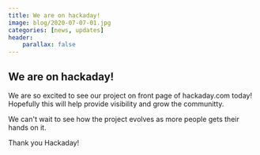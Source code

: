 ```yaml
---
title: We are on hackaday!
image: blog/2020-07-07-01.jpg
categories: [news, updates]
header:
    parallax: false
---
```


## We are on hackaday!

We are so excited to see our project on front page of hackaday.com today!  
Hopefully this will help provide visibility and grow the communitty.

We can't wait to see how the project evolves as more people gets their hands on it.

Thank you Hackaday!


